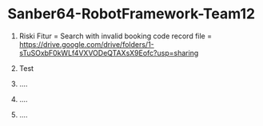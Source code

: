# Sanber64-RobotFramework-Team12

1. Riski
   Fitur = Search with invalid booking code
   record file = https://drive.google.com/drive/folders/1-sTuSOxbF0kWLf4VXVODeQTAXsX9Eofc?usp=sharing

2. Test

3. ....

4. ....

5. ....
